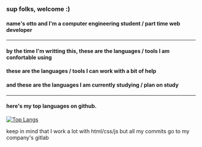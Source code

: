 ### sup folks, welcome :)

#### name's otto and I'm a computer engineering student / part time web developer
***
#### by the time I'm writting this, these are the languages / tools I am confortable using

#### these are the languages / tools I can work with a bit of help

#### and these are the languages I am currently studying / plan on study

***
#### here's my top languages on github. 

[![Top Langs](https://github-readme-stats.vercel.app/api/top-langs/?username=ottosales&layout=compact&langs_count=8)](https://github.com/anuraghazra/github-readme-stats)

keep in mind that I work a lot with html/css/js but all my commits go to my company's gitlab
<!--
**ottosales/ottosales** is a ✨ _special_ ✨ repository because its `README.md` (this file) appears on your GitHub profile.

Here are some ideas to get you started:

- 🔭 I’m currently working on ...
- 🌱 I’m currently learning ...
- 👯 I’m looking to collaborate on ...
- 🤔 I’m looking for help with ...
- 💬 Ask me about ...
- 📫 How to reach me: ...
- 😄 Pronouns: ...
- ⚡ Fun fact: ...
-->
